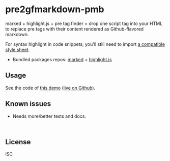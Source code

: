 ﻿
<!--#echo json="package.json" key="name" underline="=" -->
pre2gfmarkdown-pmb
==================
<!--/#echo -->

<!--#echo json="package.json" key="description" -->
marked + highlight.js + pre tag finder = drop one script tag into your HTML to
replace pre tags with their content rendered as Github-flavored markdown.
<!--/#echo -->

For syntax highlight in code snippets, you'll still need to import
[a compatible style sheet][hljs-styles].

* Bundled packages repos: [marked][markedjs] + [highlight.js][hljs-repo]


Usage
-----

See the code of [this demo](docs/demo/hello.html)
([live on Github][ghp-demo]).

<!--#toc stop="scan" -->



Known issues
------------

* Needs more/better tests and docs.




&nbsp;

  [markedjs]: https://github.com/markedjs/marked/
  [hljs-repo]: https://github.com/highlightjs/highlight.js/
  [hljs-styles]: https://github.com/highlightjs/highlight.js/tree/master/src/styles
  [ghp-demo]: https://mk-pmb.github.io/pre2gfmarkdown-pmb-js/docs/demo/hello.html

License
-------
<!--#echo json="package.json" key=".license" -->
ISC
<!--/#echo -->
